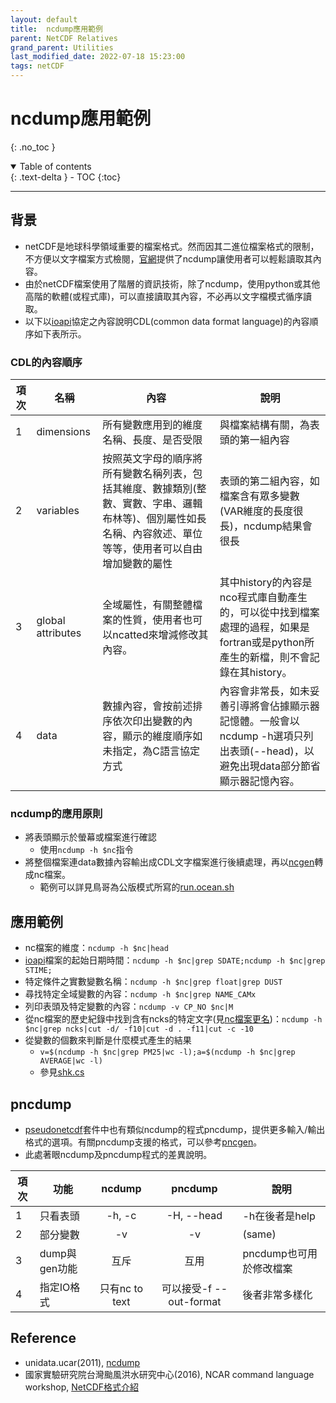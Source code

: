 ```yaml
---
layout: default
title:  ncdump應用範例
parent: NetCDF Relatives
grand_parent: Utilities
last_modified_date: 2022-07-18 15:23:00
tags: netCDF
---
```

# ncdump應用範例
{: .no_toc }

<details open markdown="block">
  <summary>
    Table of contents
  </summary>
  {: .text-delta }
- TOC
{:toc}
</details>

---
## 背景
- netCDF是地球科學領域重要的檔案格式。然而因其二進位檔案格式的限制，不方便以文字檔案方式檢閱，[官網](https://www.unidata.ucar.edu/software/netcdf/workshops/2011/utilities/Ncdump.html)提供了ncdump讓使用者可以輕鬆讀取其內容。
- 由於netCDF檔案使用了階層的資訊技術，除了ncdump，使用python或其他高階的軟體(或程式庫)，可以直接讀取其內容，不必再以文字檔模式循序讀取。
- 以下以[ioapi][ioapi]協定之內容說明CDL(common data format language)的內容順序如下表所示。

### CDL的內容順序

項次|名稱|內容|說明
-|-|-|-
1|dimensions|所有變數應用到的維度名稱、長度、是否受限|與檔案結構有關，為表頭的第一組內容
2|variables|按照英文字母的順序將所有變數名稱列表，包括其維度、數據類別(整數、實數、字串、邏輯布林等)、個別屬性如長名稱、內容敘述、單位等等，使用者可以自由增加變數的屬性|表頭的第二組內容，如檔案含有眾多變數(VAR維度的長度很長)，ncdump結果會很長
3|global attributes|全域屬性，有關整體檔案的性質，使用者也可以ncatted來增減修改其內容。|其中history的內容是nco程式庫自動產生的，可以從中找到檔案處理的過程，如果是fortran或是python所產生的新檔，則不會記錄在其history。
4|data|數據內容，會按前述排序依次印出變數的內容，顯示的維度順序如未指定，為C語言協定方式|內容會非常長，如未妥善引導將會佔據顯示器記憶體。一般會以ncdump -h選項只列出表頭(--head)，以避免出現data部分節省顯示器記憶內容。

### ncdump的應用原則
- 將表頭顯示於螢幕或檔案進行確認
  - 使用`ncdump -h $nc`指令
- 將整個檔案連data數據內容輸出成CDL文字檔案進行後續處理，再以[ncgen](https://sinotec2.github.io/Focus-on-Air-Quality/utilities/netCDF/pncgen/#ncgen)轉成nc檔案。
  - 範例可以詳見鳥哥為公版模式所寫的[run.ocean.sh](https://github.com/sinotec2/Focus-on-Air-Quality/blob/main/GridModels/TWNEPA_RecommCMAQ/run.ocean.sh.TXT)

## 應用範例
- nc檔案的維度：`ncdump -h $nc|head`
- [ioapi][ioapi]檔案的起始日期時間：`ncdump -h $nc|grep SDATE;ncdump -h $nc|grep STIME;`
- 特定條件之實數變數名稱：`ncdump -h $nc|grep float|grep DUST`
- 尋找特定全域變數的內容：`ncdump -h $nc|grep NAME_CAMx`
- 列印表頭及特定變數的內容：`ncdump -v CP_NO $nc|M`
- 從nc檔案的歷史紀錄中找到含有ncks的特定文字(見[nc檔案更名](https://sinotec2.github.io/Focus-on-Air-Quality/AQana/GAQuality/NCAR_ACOM/MOZART/#nc檔案更名))：`ncdump -h $nc|grep ncks|cut -d/ -f10|cut -d . -f11|cut -c -10`
- 從變數的個數來判斷是什麼模式產生的結果
  - `v=$(ncdump -h $nc|grep PM25|wc -l);a=$(ncdump -h $nc|grep AVERAGE|wc -l)`
  - 參見[shk.cs](https://sinotec2.github.io/Focus-on-Air-Quality/GridModels/POST/2.do_shk/#shkcs)

## pncdump
- [pseudonetcdf][pseudonetcdf]套件中也有類似ncdump的程式pncdump，提供更多輸入/輸出格式的選項。有關pncdump支援的格式，可以參考[pncgen][pncgen]。
- 此處著眼ncdump及pncdump程式的差異說明。


項次|功能|ncdump|pncdump|說明
-|-|:-:|:-:|-
1|只看表頭|-h, -c|-H, \-\-head|-h在後者是help
2|部分變數|-v|-v|(same)
3|dump與gen功能|互斥|互用|pncdump也可用於修改檔案
4|指定IO格式|只有nc to text|可以接受-f \-\-out-format|後者非常多樣化

## Reference
- unidata.ucar(2011), [ncdump](https://www.unidata.ucar.edu/software/netcdf/workshops/2011/utilities/Ncdump.html)
- 國家實驗研究院台灣颱風洪水研究中心(2016), NCAR command language workshop, [NetCDF格式介紹](http://u.camdemy.com/media/8487)

[ioapi]: <https://sinotec2.github.io/Focus-on-Air-Quality/utilities/netCDF/ioapi/> "I/O API(Input/Output Applications Programming Interface)是美國環保署發展Models-3/EDSS時順帶產生的程式庫(cmascenter, I/O API concept)，用來快速存取NetCDF格式檔案，尤其對Fortran等高階語言而言，是非常必須之簡化程序。"
[pseudonetcdf]: <https://github.com/barronh/pseudonetcdf/blob/master/scripts/pncgen> "PseudoNetCDF provides read, plot, and sometimes write capabilities for atmospheric science data formats including: CAMx (www.camx.org), RACM2 box-model outputs, Kinetic Pre-Processor outputs, ICARTT Data files (ffi1001), CMAQ Files, GEOS-Chem Binary Punch/NetCDF files, etc. visit  barronh /pseudonetcdf @GitHub."
[pncgen]: <https://sinotec2.github.io/Focus-on-Air-Quality/utilities/netCDF/pncgen/#pncgenpncdump-所有可接受的格式> "FAQ -> Utilitie -> NetCDF Relatives -> ncgen & pncgen -> pncgen/pncdump 所有可接受的格式"